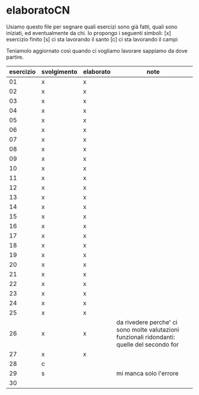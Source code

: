 # elaboratoCN

Usiamo questo file per segnare quali esercizi sono già fatti, quali sono iniziati, ed eventualmente da chi.
Io propongo i seguenti simboli:
  [x]   esercizio finito
  [s]   ci sta lavorando il santo
  [c]   ci sta lavorando il campi

Teniamolo aggiornato così quando ci vogliamo lavorare sappiamo da dove partire.

|esercizio|svolgimento|elaborato|note|
|---------|-----------|---------|----|
|01|x|x| |
|02|x|x| |
|03|x|x| |
|04|x|x| |
|05|x|x| |
|06|x|x| |
|07|x|x| |
|08|x|x| |
|09|x|x| |
|10|x|x| |
|11|x|x| |
|12|x|x| |
|13|x|x| |
|14|x|x| |
|15|x|x| |
|16|x|x| |
|17|x|x| |
|18|x|x| |
|19|x|x| |
|20|x|x||
|21|x|x||
|22|x|x| |
|23|x|x| |
|24|x|x| |
|25|x|x| |
|26|x|x|da rivedere perche' ci sono molte valutazioni funzionali ridondanti: quelle del secondo for|
|27|x|x| |
|28|c| | |
|29|s| |mi manca solo l'errore |
|30| | | |

